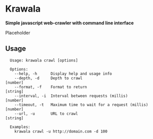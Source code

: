# Krawala

**Simple javascript web-crawler with command line interface**

Placeholder

## Usage

```shell
  Usage: krawala crawl [options]

  Options:
    --help, -h      Display help and usage info
    --depth, -d     Depth to crawl                                      [number]
    --format, -f    Format to return                                    [string]
    --interval, -i  Interval between requests (millis)                  [number]
    --timeout, -t   Maximum time to wait for a request (millis)         [number]
    --url, -u       URL to crawl                                        [string]

  Examples:
    krawala crawl -u http://domain.com -d 100
```
